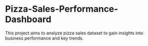 # Pizza-Sales-Performance-Dashboard
This project aims to analyze pizza sales dataset to gain insights into business performance and key trends.
